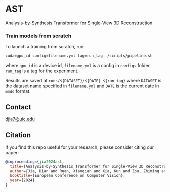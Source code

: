 # AST
Analysis-by-Synthesis Transformer for Single-View 3D Reconstruction 
### Train models from scratch

To launch a training from scratch, run:

```
cuda=gpu_id config=filename.yml tag=run_tag ./scripts/pipeline.sh
```

where `gpu_id` is a device id, `filename.yml` is a config in `configs` folder, `run_tag` is a tag for the experiment.

Results are saved at `runs/${DATASET}/${DATE}_${run_tag}` where `DATASET` is the dataset name 
specified in `filename.yml` and `DATE` is the current date in `mmdd` format.

## Contact
djia7@uic.edu

## Citation
If you find this repo useful for your research, please consider citing our paper:

```bibtex
@inproceedings{jia2024ast,
  title={Analysis-by-Synthesis Transformer for Single-View 3D Reconstruction },
  author={Jia, Dian and Ruan, Xiaoqian and Xia, Kun and Zou, Zhiming and Wang, Le and Tang, Wei},
  booktitle={European Conference on Computer Vision},
  year={2024}
}
```
